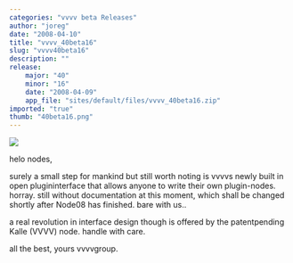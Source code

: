 ```yaml
---
categories: "vvvv beta Releases"
author: "joreg"
date: "2008-04-10"
title: "vvvv_40beta16"
slug: "vvvv40beta16"
description: ""
release: 
    major: "40"
    minor: "16"
    date: "2008-04-09"
    app_file: "sites/default/files/vvvv_40beta16.zip"
imported: "true"
thumb: "40beta16.png"
---
```



![](40beta16.png)

helo nodes,

surely a small step for mankind but still worth noting is vvvvs newly built in open plugininterface that allows anyone to write their own plugin-nodes. horray. still without documentation at this moment, which shall be changed shortly after Node08 has finished. bare with us..

a real revolution in interface design though is offered by the patentpending Kalle (VVVV) node. handle with care.

all the best,
yours vvvvgroup.